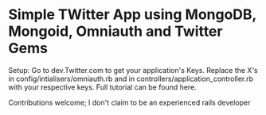 # Simple TWitter App using MongoDB, Mongoid, Omniauth and Twitter Gems

Setup:
Go to dev.Twitter.com to get your application's Keys. Replace the X's in config/intialisers/omniauth.rb and in controllers/application_controller.rb with your respective keys. Full tutorial can be found here.

Contributions welcome; I don't claim to be an experienced rails developer

